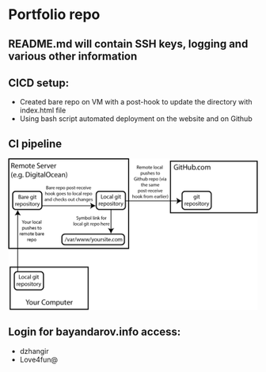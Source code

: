 # Portfolio repo

## README.md will contain SSH keys, logging and various other information

## CICD setup:
* Created bare repo on VM with a post-hook to update the directory with index.html file
* Using bash script automated deployment on the website and on Github

## CI pipeline
![pipeline diagram](media/pipeline.png) 


## Login for bayandarov.info access:
* dzhangir
* Love4fun@ 